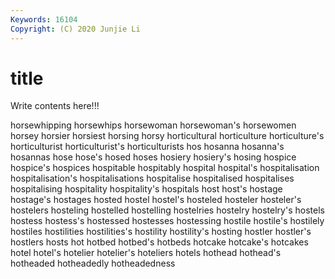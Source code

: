 ```yaml
---
Keywords: 16104
Copyright: (C) 2020 Junjie Li
---
```


# title

Write contents here!!!

horsewhipping 
horsewhips
horsewoman 
horsewoman's 
horsewomen 
horsey 
horsier 
horsiest 
horsing 
horsy 
horticultural 
horticulture
horticulture's 
horticulturist 
horticulturist's 
horticulturists 
hos 
hosanna 
hosanna's 
hosannas 
hose 
hose's
hosed 
hoses 
hosiery 
hosiery's 
hosing 
hospice 
hospice's 
hospices 
hospitable 
hospitably
hospital 
hospital's 
hospitalisation 
hospitalisation's 
hospitalisations 
hospitalise 
hospitalised 
hospitalises 
hospitalising 
hospitality
hospitality's 
hospitals 
host 
host's 
hostage 
hostage's 
hostages 
hosted 
hostel 
hostel's
hosteled 
hosteler 
hosteler's 
hostelers 
hosteling 
hostelled 
hostelling 
hostelries 
hostelry 
hostelry's
hostels 
hostess 
hostess's 
hostessed 
hostesses 
hostessing 
hostile 
hostile's 
hostilely 
hostiles
hostilities 
hostilities's 
hostility 
hostility's 
hosting 
hostler 
hostler's 
hostlers 
hosts 
hot
hotbed 
hotbed's 
hotbeds 
hotcake 
hotcake's 
hotcakes 
hotel 
hotel's 
hotelier 
hotelier's
hoteliers 
hotels 
hothead 
hothead's 
hotheaded 
hotheadedly 
hotheadedness 
